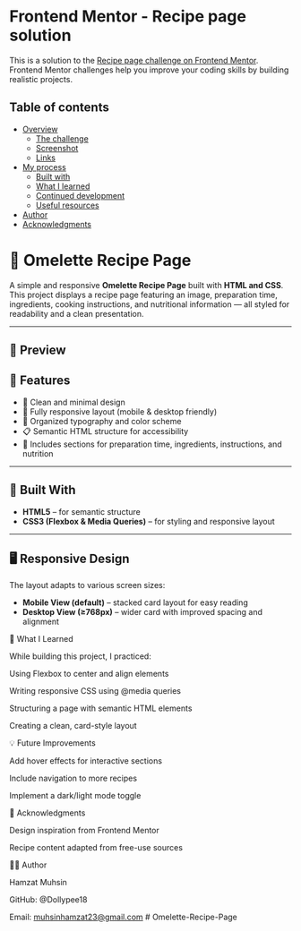 # Frontend Mentor - Recipe page solution

This is a solution to the [Recipe page challenge on Frontend Mentor](https://www.frontendmentor.io/challenges/recipe-page-KiTsR8QQKm). Frontend Mentor challenges help you improve your coding skills by building realistic projects.

## Table of contents

- [Overview](#overview)
  - [The challenge](#the-challenge)
  - [Screenshot](#screenshot)
  - [Links](#links)
- [My process](#my-process)
  - [Built with](#built-with)
  - [What I learned](#what-i-learned)
  - [Continued development](#continued-development)
  - [Useful resources](#useful-resources)
- [Author](#author)
- [Acknowledgments](#acknowledgments)

# 🥚 Omelette Recipe Page

A simple and responsive **Omelette Recipe Page** built with **HTML and CSS**.  
This project displays a recipe page featuring an image, preparation time, ingredients, cooking instructions, and nutritional information — all styled for readability and a clean presentation.

---

## 📸 Preview

## 🧠 Features

- 🍳 Clean and minimal design
- 📱 Fully responsive layout (mobile & desktop friendly)
- 🎨 Organized typography and color scheme
- 📋 Semantic HTML structure for accessibility
- 🧾 Includes sections for preparation time, ingredients, instructions, and nutrition

---

## 🧩 Built With

- **HTML5** – for semantic structure
- **CSS3 (Flexbox & Media Queries)** – for styling and responsive layout

---

## 🖥️ Responsive Design

The layout adapts to various screen sizes:

- **Mobile View (default)** – stacked card layout for easy reading
- **Desktop View (≥768px)** – wider card with improved spacing and alignment

🌟 What I Learned

While building this project, I practiced:

Using Flexbox to center and align elements

Writing responsive CSS using @media queries

Structuring a page with semantic HTML elements

Creating a clean, card-style layout

💡 Future Improvements

Add hover effects for interactive sections

Include navigation to more recipes

Implement a dark/light mode toggle

🙌 Acknowledgments

Design inspiration from Frontend Mentor

Recipe content adapted from free-use sources

🧑‍💻 Author

Hamzat Muhsin

GitHub: @Dollypee18

Email: muhsinhamzat23@gmail.com
#   O m e l e t t e - R e c i p e - P a g e  
 